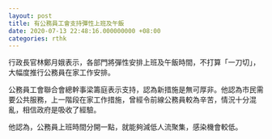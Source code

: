 ```yaml
---
layout: post
title: 有公務員工會支持彈性上班及午飯
date: 2020-07-13 22:48:16.000000000 +08:00
categories: rthk
---
```


行政長官林鄭月娥表示，各部門將彈性安排上班及午飯時間，不打算「一刀切」，大幅度推行公務員在家工作安排。

公務員工會聯合會總幹事梁籌庭表示支持，認為新措施是無可厚非。他認為市民需要公共服務，上一階段在家工作措施，曾經令前線公務員較為辛苦，情況十分混亂，相信政府是吸收了經驗。

他認為，公務員上班時間分開一點，就能夠減低人流聚集，感染機會較低。
